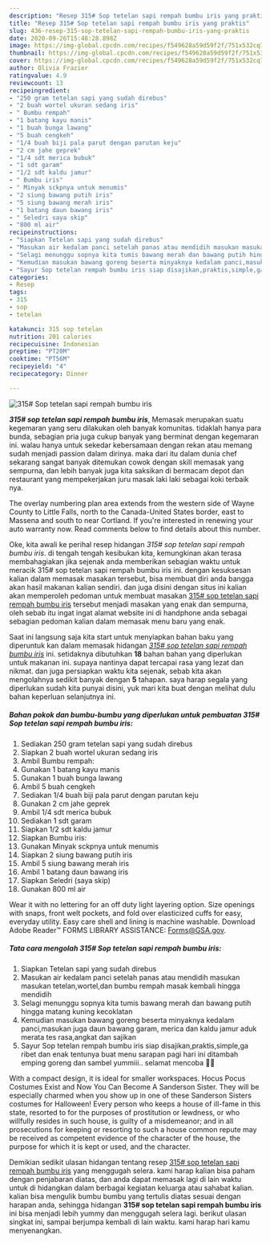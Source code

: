 ```yaml
---
description: "Resep 315# Sop tetelan sapi rempah bumbu iris yang praktis"
title: "Resep 315# Sop tetelan sapi rempah bumbu iris yang praktis"
slug: 436-resep-315-sop-tetelan-sapi-rempah-bumbu-iris-yang-praktis
date: 2020-09-26T15:48:28.898Z
image: https://img-global.cpcdn.com/recipes/f549628a59d59f2f/751x532cq70/315-sop-tetelan-sapi-rempah-bumbu-iris-foto-resep-utama.jpg
thumbnail: https://img-global.cpcdn.com/recipes/f549628a59d59f2f/751x532cq70/315-sop-tetelan-sapi-rempah-bumbu-iris-foto-resep-utama.jpg
cover: https://img-global.cpcdn.com/recipes/f549628a59d59f2f/751x532cq70/315-sop-tetelan-sapi-rempah-bumbu-iris-foto-resep-utama.jpg
author: Olivia Frazier
ratingvalue: 4.9
reviewcount: 13
recipeingredient:
- "250 gram tetelan sapi yang sudah direbus"
- "2 buah wortel ukuran sedang iris"
- " Bumbu rempah"
- "1 batang kayu manis"
- "1 buah bunga lawang"
- "5 buah cengkeh"
- "1/4 buah biji pala parut dengan parutan keju"
- "2 cm jahe geprek"
- "1/4 sdt merica bubuk"
- "1 sdt garam"
- "1/2 sdt kaldu jamur"
- " Bumbu iris"
- " Minyak sckpnya untuk menumis"
- "2 siung bawang putih iris"
- "5 siung bawang merah iris"
- "1 batang daun bawang iris"
- " Seledri saya skip"
- "800 ml air"
recipeinstructions:
- "Siapkan Tetelan sapi yang sudah direbus"
- "Masukan air kedalam panci setelah panas atau mendidih masukan masukan tetelan,wortel,dan bumbu rempah masak kembali hingga mendidih"
- "Selagi menunggu sopnya kita tumis bawang merah dan bawang putih hingga matang kuning kecoklatan"
- "Kemudian masukan bawang goreng beserta minyaknya kedalam panci,masukan juga daun bawang garam, merica dan kaldu jamur aduk merata tes rasa,angkat dan sajikan"
- "Sayur Sop tetelan rempah bumbu iris siap disajikan,praktis,simple,ga ribet dan enak tentunya buat menu sarapan pagi hari ini ditambah emping goreng dan sambel yummiii.. selamat mencoba 🙏🤗"
categories:
- Resep
tags:
- 315
- sop
- tetelan

katakunci: 315 sop tetelan 
nutrition: 201 calories
recipecuisine: Indonesian
preptime: "PT20M"
cooktime: "PT56M"
recipeyield: "4"
recipecategory: Dinner

---
```



![315# Sop tetelan sapi rempah bumbu iris](https://img-global.cpcdn.com/recipes/f549628a59d59f2f/751x532cq70/315-sop-tetelan-sapi-rempah-bumbu-iris-foto-resep-utama.jpg)

<b><i>315# sop tetelan sapi rempah bumbu iris</i></b>, Memasak merupakan suatu kegemaran yang seru dilakukan oleh banyak komunitas. tidaklah hanya para bunda, sebagian pria juga cukup banyak yang berminat dengan kegemaran ini. walau hanya untuk sekedar kebersamaan dengan rekan atau memang sudah menjadi passion dalam dirinya. maka dari itu dalam dunia chef sekarang sangat banyak ditemukan cowok dengan skill memasak yang sempurna, dan lebih banyak juga kita saksikan di bermacam depot dan restaurant yang mempekerjakan juru masak laki laki sebagai koki terbaik nya.

The overlay numbering plan area extends from the western side of Wayne County to Little Falls, north to the Canada-United States border, east to Massena and south to near Cortland. If you&#39;re interested in renewing your auto warranty now. Read comments below to find details about this number.

Oke, kita awali ke perihal resep hidangan <i>315# sop tetelan sapi rempah bumbu iris</i>. di tengah tengah kesibukan kita, kemungkinan akan terasa membahagiakan jika sejenak anda memberikan sebagian waktu untuk meracik 315# sop tetelan sapi rempah bumbu iris ini. dengan kesuksesan kalian dalam memasak masakan tersebut, bisa membuat diri anda bangga akan hasil makanan kalian sendiri. dan juga disini dengan situs ini kalian akan memperoleh pedoman untuk membuat masakan <u>315# sop tetelan sapi rempah bumbu iris</u> tersebut menjadi masakan yang enak dan sempurna, oleh sebab itu ingat ingat alamat website ini di handphone anda sebagai sebagian pedoman kalian dalam memasak menu baru yang enak.


Saat ini langsung saja kita start untuk menyiapkan bahan baku yang diperuntuk kan dalam memasak hidangan <u><i>315# sop tetelan sapi rempah bumbu iris</i></u> ini. setidaknya dibutuhkan <b>18</b> bahan bahan yang diperlukan untuk makanan ini. supaya nantinya dapat tercapai rasa yang lezat dan nikmat. dan juga persiapkan waktu kita sejenak, sebab kita akan mengolahnya sedikit banyak dengan <b>5</b> tahapan. saya harap segala yang diperlukan sudah kita punyai disini, yuk mari kita buat dengan melihat dulu bahan keperluan selanjutnya ini.

<!--inarticleads1-->

##### Bahan pokok dan bumbu-bumbu yang diperlukan untuk pembuatan 315# Sop tetelan sapi rempah bumbu iris:

1. Sediakan 250 gram tetelan sapi yang sudah direbus
1. Siapkan 2 buah wortel ukuran sedang iris
1. Ambil  Bumbu rempah:
1. Gunakan 1 batang kayu manis
1. Gunakan 1 buah bunga lawang
1. Ambil 5 buah cengkeh
1. Sediakan 1/4 buah biji pala parut dengan parutan keju
1. Gunakan 2 cm jahe geprek
1. Ambil 1/4 sdt merica bubuk
1. Sediakan 1 sdt garam
1. Siapkan 1/2 sdt kaldu jamur
1. Siapkan  Bumbu iris:
1. Gunakan  Minyak sckpnya untuk menumis
1. Siapkan 2 siung bawang putih iris
1. Ambil 5 siung bawang merah iris
1. Ambil 1 batang daun bawang iris
1. Siapkan  Seledri (saya skip)
1. Gunakan 800 ml air


Wear it with no lettering for an off duty light layering option. Size openings with snaps, front welt pockets, and fold over elasticized cuffs for easy, everyday utility. Easy care shell and lining is machine washable. Download Adobe Reader™ FORMS LIBRARY ASSISTANCE: Forms@GSA.gov. 

<!--inarticleads2-->

##### Tata cara mengolah 315# Sop tetelan sapi rempah bumbu iris:

1. Siapkan Tetelan sapi yang sudah direbus
1. Masukan air kedalam panci setelah panas atau mendidih masukan masukan tetelan,wortel,dan bumbu rempah masak kembali hingga mendidih
1. Selagi menunggu sopnya kita tumis bawang merah dan bawang putih hingga matang kuning kecoklatan
1. Kemudian masukan bawang goreng beserta minyaknya kedalam panci,masukan juga daun bawang garam, merica dan kaldu jamur aduk merata tes rasa,angkat dan sajikan
1. Sayur Sop tetelan rempah bumbu iris siap disajikan,praktis,simple,ga ribet dan enak tentunya buat menu sarapan pagi hari ini ditambah emping goreng dan sambel yummiii.. selamat mencoba 🙏🤗


With a compact design, it is ideal for smaller workspaces. Hocus Pocus Costumes Exist and Now You Can Become A Sanderson Sister. They will be especially charmed when you show up in one of these Sanderson Sisters costumes for Halloween! Every person who keeps a house of ill-fame in this state, resorted to for the purposes of prostitution or lewdness, or who willfully resides in such house, is guilty of a misdemeanor; and in all prosecutions for keeping or resorting to such a house common repute may be received as competent evidence of the character of the house, the purpose for which it is kept or used, and the character. 

Demikian sedikit ulasan hidangan tentang resep <u>315# sop tetelan sapi rempah bumbu iris</u> yang menggugah selera. kami harap kalian bisa paham dengan penjabaran diatas, dan anda dapat memasak lagi di lain waktu untuk di hidangkan dalam berbagai kegiatan keluarga atau sahabat kalian. kalian bisa mengulik bumbu bumbu yang tertulis diatas sesuai dengan harapan anda, sehingga hidangan <b>315# sop tetelan sapi rempah bumbu iris</b> ini bisa menjadi lebih yummy dan menggugah selera lagi. berikut ulasan singkat ini, sampai berjumpa kembali di lain waktu. kami harap hari kamu menyenangkan.
